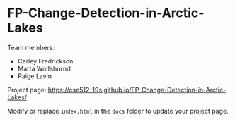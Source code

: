 
# FP-Change-Detection-in-Arctic-Lakes
Team members:  
* Carley Fredrickson  
* Marta Wolfshorndl  
* Paige Lavin

Project page: https://cse512-19s.github.io/FP-Change-Detection-in-Arctic-Lakes/  

Modify or replace `index.html` in the `docs` folder to update your project page.

